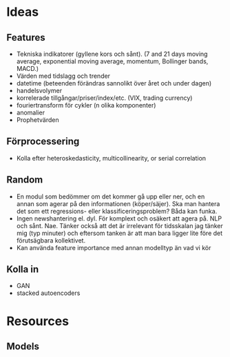 # Ideas
## Features
* Tekniska indikatorer (gyllene kors och sånt). (7 and 21 days moving average, exponential moving average, momentum, Bollinger bands, MACD.)
* Värden med tidslagg och trender
* datetime (beteenden förändras sannolikt över året och under dagen)
* handelsvolymer
* korrelerade tillgångar/priser/index/etc. (VIX, trading currency)
* fouriertransform för cykler (n olika komponenter)
* anomalier
* Prophetvärden

## Förprocessering
* Kolla efter heteroskedasticity, multicollinearity, or serial correlation


## Random
* En modul som bedömmer om det kommer gå upp eller ner, och en annan som agerar på den informationen (köper/säjer). Ska man hantera det som ett regressions- eller klassificeringsproblem? Båda kan funka. 
* Ingen newshantering el. dyl. För komplext och osäkert att agera på. NLP och sånt. Nae. Tänker också att det är irrelevant för tidsskalan jag tänker mig (typ minuter) och eftersom tanken är att man bara ligger lite före det förutsägbara kollektivet.
* Kan använda feature importance med annan modelltyp än vad vi kör

## Kolla in
* GAN
* stacked autoencoders

# Resources
## Models

